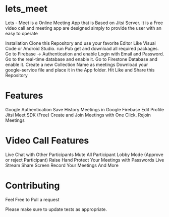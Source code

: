 # lets_meet
Lets - Meet is a Online Meeting App that is Based on Jitsi Server. It is a Free video call and meeting app are designed simply to provide the user with an easy to operate

Installation
Clone this Repository and use your favorite Editor Like Visual Code or Android Studio.
run Pub get and download all required packages.
Go to Firebase -> Authentication and enable Login with Email and Password.
Go to the real-time database and enable it.
Go to Firestone Database and enable it.
Create a new Collection Name as meetings
Download your google-service file and place it in the App folder.
Hit Like and Share this Repository

# Features
<!-- Splash Screen -->
Google Authentication
Save History Meetings in Google Firebase
Edit Profile
Jitsi Meet SDK (Free)
Create and Join Meetings with One Click.
Rejoin Meetings

# Video Call Features
Live Chat with Other Participants
Mute All Participant
Lobby Mode (Approve or reject Participant)
Raise Hand
Protect Your Meetings with Passwords
Live Stream
Share Screen
Record Your Meetings
And More

# Contributing
Feel Free to Pull a request

Please make sure to update tests as appropriate.